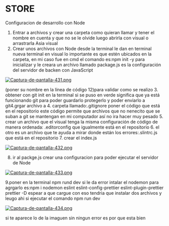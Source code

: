 # STORE
Configuracion de desarrollo con Node

1. Entrar a archivos y crear una carpeta como quieran llamar y tener el nombre en cuenta y que no se le olvide luego abrirla con visual o arrastrarla Asia visual
2. Crear unos archivos con Node desde la terminal le dan en terminal nueva terminal en visual lo importante es que estén ubicados en la carpeta, en mi caso fue en cmd el comando es:npm init -y para inicializar y le creara un archivo llamado package.js es la configuración del servidor de backen con JavaScript


[![Captura-de-pantalla-431.png](https://i.postimg.cc/Ssd8VcRy/Captura-de-pantalla-431.png)](https://postimg.cc/Fdf7Hd0q) 

(poner su nombre en la línea de código 12)para  validar como se realizo 
3. obtener con git init en la terminal si se puso en verde significa que ya está funcionando git para poder guardarlo protegerlo y poder enviarlo a git4.grgar archivo a 4. carpeta llamado:.gitignore poner el código que está en el repositorio  este código permite que archivos que no nenecito que se suban a git se mantengan en mi computador así no ira hacer muy pesado
5. crear un archivo que el visual tenga la misma configuración de código de manera ordenada: .editorconfig que igualmente está en el repositorio
6. el otro es un archivo que te ayuda a mirar donde están los errores:.slintrc.js que está en el repositorio
7. crear el index.js


[![Captura-de-pantalla-432.png](https://i.postimg.cc/L5t1h7g6/Captura-de-pantalla-432.png)](https://postimg.cc/YLS9sdxJ)

8. ir al packge.js crear una configuracion para poder ejecutar el servidor de Node 

[![Captura-de-pantalla-433.png](https://i.postimg.cc/DwZRdKvD/Captura-de-pantalla-433.png)](https://postimg.cc/jLp8tmJQ)

9.poner en la terminal npm rund dev si le da error intalar el nodemon para agrgarlo es:npm i nodemon eslint eslint-config-prettier eslint-plugin-prettier prettier -D espear a que cargue con eso tendria que instalar dos archivos  y leugo ahi si ejecutar el comando npm run dev


[![Captura-de-pantalla-434.png](https://i.postimg.cc/k4by7Tnf/Captura-de-pantalla-434.png)](https://postimg.cc/yg7RPX3Z)

si te aparece lo de la imaguen sin ningun error es por que esta bien 

